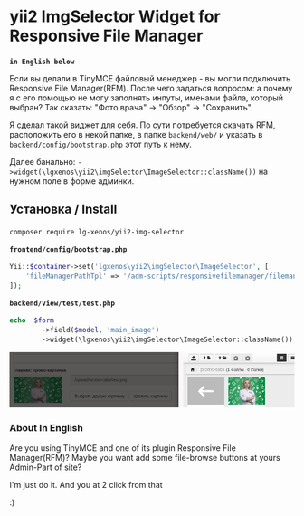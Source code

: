# yii2 ImgSelector Widget for Responsive File Manager 

**`in English below`**

Если вы делали в TinyMCE файловый менеджер - вы могли подключить Responsive File Manager(RFM). После чего задаться вопросом: а почему я с его помощью не могу заполнять инпуты, именами файла, который выбран? Так сказать: "Фото врача" -> "Обзор" -> "Сохранить".

Я сделал такой виджет для себя. По сути потребуется скачать RFM, расположить его в некой папке, в папке `backend/web/` и указать в `backend/config/bootstrap.php` этот путь к нему.

Далее банально: `->widget(\lgxenos\yii2\imgSelector\ImageSelector::className())` на нужном поле в форме админки.

## Установка / Install

`composer require lg-xenos/yii2-img-selector`

**`frontend/config/bootstrap.php`**
```php
Yii::$container->set('lgxenos\yii2\imgSelector\ImageSelector', [
    'fileManagerPathTpl' => '/adm-scripts/responsivefilemanager/filemanager/dialog.php?type=1&field_id=%s&relative_url=0&callback=ImageSelectorCallBack'
]);
```

**`backend/view/test/test.php`**
```php
echo  $form
        ->field($model, 'main_image')
        ->widget(\lgxenos\yii2\imgSelector\ImageSelector::className()); 
```

![about](about.png)

### About In English

Are you using TinyMCE and one of its plugin Responsive File Manager(RFM)? Maybe you want add some file-browse buttons at yours Admin-Part of site?

I'm just do it. And you at 2 click from that

:)  
